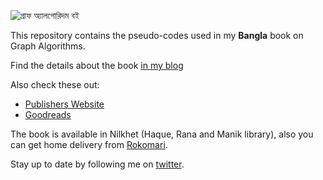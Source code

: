 ![গ্রাফ অ্যালগোরিদম বই](https://raw.githubusercontent.com/Shafaet/book-sudocodes/master/Bookcover/cover-small.jpg)

This repository contains the pseudo-codes used in my **Bangla** book on Graph Algorithms.

Find the details about the book [in my blog](http://www.shafaetsplanet.com/planetcoding/?page_id=2804)

Also check these out:

* [Publishers Website](http://dimik.pub/book/104/graph-algorithm-by-shafaet-ashraf)
* [Goodreads](https://www.goodreads.com/book/show/32562667)

The book is available in Nilkhet (Haque, Rana and Manik library), also you can get home delivery from [Rokomari](https://www.rokomari.com/book/120985/).

Stay up to date by following me on [twitter](https://twitter.com/shafaet90). 


